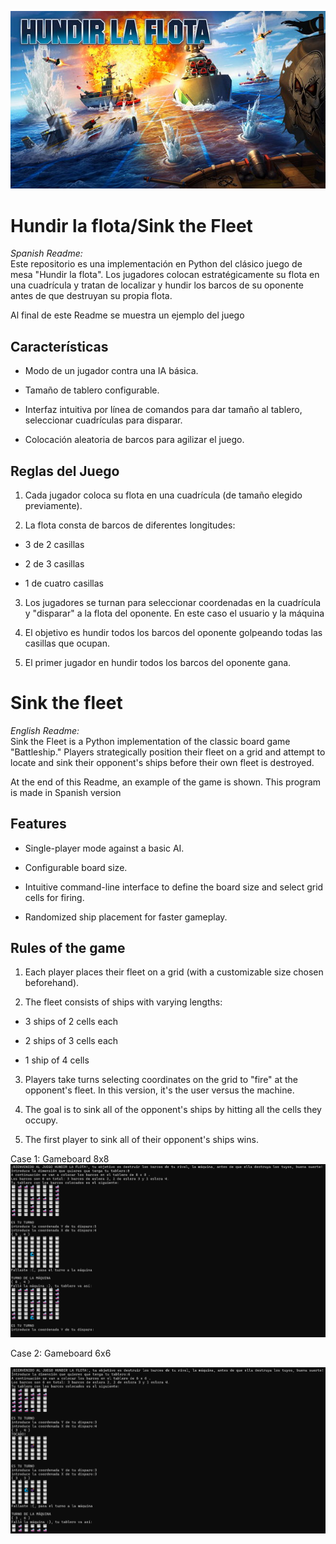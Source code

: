 ![image](/Hundir_la_flota/img/hundir-la-flota-juego-de-mesa.jpg)

# Hundir la flota/Sink the Fleet
*Spanish Readme:*  
Este repositorio es una implementación en Python del clásico juego de mesa "Hundir la flota". Los jugadores colocan estratégicamente su flota en una cuadrícula y tratan de localizar y hundir los barcos de su oponente antes de que destruyan su propia flota.

Al final de este Readme se muestra un ejemplo del juego

## Características

* Modo de un jugador contra una IA básica.

* Tamaño de tablero configurable.

* Interfaz intuitiva por línea de comandos para dar tamaño al tablero, seleccionar cuadrículas para disparar.

* Colocación aleatoria de barcos para agilizar el juego.

## Reglas del Juego

1. Cada jugador coloca su flota en una cuadrícula (de tamaño elegido previamente).

2. La flota consta de barcos de diferentes longitudes:

* 3 de 2 casillas

* 2 de 3 casillas

* 1 de cuatro casillas

3. Los jugadores se turnan para seleccionar coordenadas en la cuadrícula y "disparar" a la flota del oponente. En este caso el usuario y la máquina

4. El objetivo es hundir todos los barcos del oponente golpeando todas las casillas que ocupan.

5. El primer jugador en hundir todos los barcos del oponente gana.

# Sink the fleet
*English Readme:*  
Sink the Fleet is a Python implementation of the classic board game "Battleship." Players strategically position their fleet on a grid and attempt to locate and sink their opponent's ships before their own fleet is destroyed.

At the end of this Readme, an example of the game is shown. This program is made in Spanish version

## Features

* Single-player mode against a basic AI.

* Configurable board size.

* Intuitive command-line interface to define the board size and select grid cells for firing.

* Randomized ship placement for faster gameplay.

## Rules of the game

1. Each player places their fleet on a grid (with a customizable size chosen beforehand).

2. The fleet consists of ships with varying lengths:

* 3 ships of 2 cells each

* 2 ships of 3 cells each

* 1 ship of 4 cells

3. Players take turns selecting coordinates on the grid to "fire" at the opponent's fleet. In this version, it's the user versus the machine.

4. The goal is to sink all of the opponent's ships by hitting all the cells they occupy.

5. The first player to sink all of their opponent's ships wins.

Case 1: Gameboard 8x8
![image](/Hundir_la_flota/img/Game.png)

Case 2: Gameboard 6x6

![image](/Hundir_la_flota/img/Game_2.png)